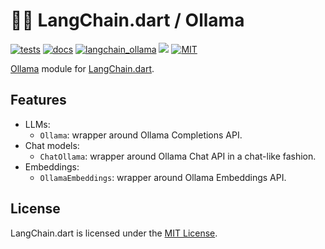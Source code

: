 # 🦜️🔗 LangChain.dart / Ollama

[![tests](https://img.shields.io/github/actions/workflow/status/davidmigloz/langchain_dart/test.yaml?logo=github&label=tests)](https://github.com/davidmigloz/langchain_dart/actions/workflows/test.yaml)
[![docs](https://img.shields.io/github/actions/workflow/status/davidmigloz/langchain_dart/pages%2Fpages-build-deployment?logo=github&label=docs)](https://github.com/davidmigloz/langchain_dart/actions/workflows/pages/pages-build-deployment)
[![langchain_ollama](https://img.shields.io/pub/v/langchain_ollam.svg)](https://pub.dev/packages/langchain_ollama)
[![](https://dcbadge.vercel.app/api/server/x4qbhqecVR?style=flat)](https://discord.gg/x4qbhqecVR)
[![MIT](https://img.shields.io/badge/license-MIT-purple.svg)](https://github.com/davidmigloz/langchain_dart/blob/main/LICENSE)

[Ollama](https://ollama.ai) module for [LangChain.dart](https://github.com/davidmigloz/langchain_dart).

## Features

- LLMs:
  * `Ollama`: wrapper around Ollama Completions API.
- Chat models:
  * `ChatOllama`: wrapper around Ollama Chat API in a chat-like fashion.
- Embeddings:
  * `OllamaEmbeddings`: wrapper around Ollama Embeddings API.

## License

LangChain.dart is licensed under the 
[MIT License](https://github.com/davidmigloz/langchain_dart/blob/main/LICENSE).
